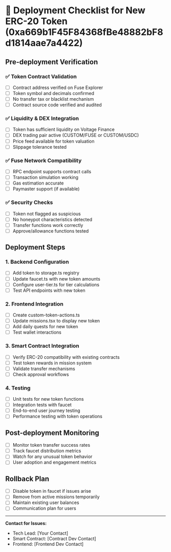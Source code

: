 
# 🚀 Deployment Checklist for New ERC-20 Token (0xa669b1F45F84368fBe48882bF8d1814aae7a4422)

## Pre-deployment Verification

### ✅ Token Contract Validation
- [ ] Contract address verified on Fuse Explorer
- [ ] Token symbol and decimals confirmed
- [ ] No transfer tax or blacklist mechanism
- [ ] Contract source code verified and audited

### ✅ Liquidity & DEX Integration
- [ ] Token has sufficient liquidity on Voltage Finance
- [ ] DEX trading pair active (CUSTOM/FUSE or CUSTOM/USDC)
- [ ] Price feed available for token valuation
- [ ] Slippage tolerance tested

### ✅ Fuse Network Compatibility
- [ ] RPC endpoint supports contract calls
- [ ] Transaction simulation working
- [ ] Gas estimation accurate
- [ ] Paymaster support (if available)

### ✅ Security Checks
- [ ] Token not flagged as suspicious
- [ ] No honeypot characteristics detected
- [ ] Transfer functions work correctly
- [ ] Approve/allowance functions tested

## Deployment Steps

### 1. Backend Configuration
- [ ] Add token to storage.ts registry
- [ ] Update faucet.ts with new token amounts
- [ ] Configure user-tier.ts for tier calculations
- [ ] Test API endpoints with new token

### 2. Frontend Integration
- [ ] Create custom-token-actions.ts
- [ ] Update missions.tsx to display new token
- [ ] Add daily quests for new token
- [ ] Test wallet interactions

### 3. Smart Contract Integration
- [ ] Verify ERC-20 compatibility with existing contracts
- [ ] Test token rewards in mission system
- [ ] Validate transfer mechanisms
- [ ] Check approval workflows

### 4. Testing
- [ ] Unit tests for new token functions
- [ ] Integration tests with faucet
- [ ] End-to-end user journey testing
- [ ] Performance testing with token operations

## Post-deployment Monitoring

- [ ] Monitor token transfer success rates
- [ ] Track faucet distribution metrics
- [ ] Watch for any unusual token behavior
- [ ] User adoption and engagement metrics

## Rollback Plan

- [ ] Disable token in faucet if issues arise
- [ ] Remove from active missions temporarily
- [ ] Maintain existing user balances
- [ ] Communication plan for users

---

**Contact for Issues:**
- Tech Lead: [Your Contact]
- Smart Contract: [Contract Dev Contact]
- Frontend: [Frontend Dev Contact]
